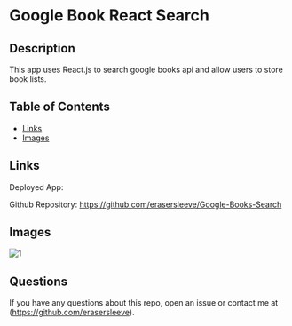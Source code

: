 # Google Book React Search
  ## Description
  This app uses React.js to search google books api and allow users to store book lists.
  ## Table of Contents
  *  [Links](#Links)
  *  [Images](#Images)

  ## Links
  Deployed App: 

  Github Repository: https://github.com/erasersleeve/Google-Books-Search
  
  ## Images 
![1]()


  ## Questions
  If you have any questions about this repo, open an issue or contact me at (https://github.com/erasersleeve).
  